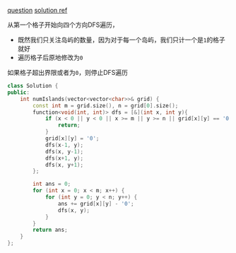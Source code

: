 [question](https://leetcode-cn.com/problems/number-of-islands/)
[solution ref](https://zxi.mytechroad.com/blog/searching/leetcode-200-number-of-islands/)

从第一个格子开始向四个方向DFS遍历，
- 既然我们只关注岛屿的数量，因为对于每一个岛屿，我们只计一个是`1`的格子就好
- 遍历格子后原地修改为`0`

如果格子超出界限或者为`0`，则停止DFS遍历
```cpp
class Solution {
public:
    int numIslands(vector<vector<char>>& grid) {
        const int m = grid.size(), n = grid[0].size();
        function<void(int, int)> dfs = [&](int x, int y){
            if (x < 0 || y < 0 || x >= m || y >= n || grid[x][y] == '0') {
                return;
            }
            grid[x][y] = '0';
            dfs(x-1, y);
            dfs(x, y-1);
            dfs(x+1, y);
            dfs(x, y+1);
        };

        int ans = 0;
        for (int x = 0; x < m; x++) {
            for (int y = 0; y < n; y++) {
                ans += grid[x][y] - '0';
                dfs(x, y);
            }
        }
        return ans;
    }
};
```

